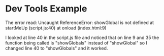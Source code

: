 Dev Tools Example
=================

The error read: 
 Uncaught ReferenceError: showGlobal is not defined
    at startMeUp (script.js:40)
    at onload (index.html:9)
    
I looked at line 40 in the script.js file and noticed that on line 9 and 35 the function being called is "showGlobals" instead of "showGlobal" so I changed line 40 to "showGlobals" and it worked.
